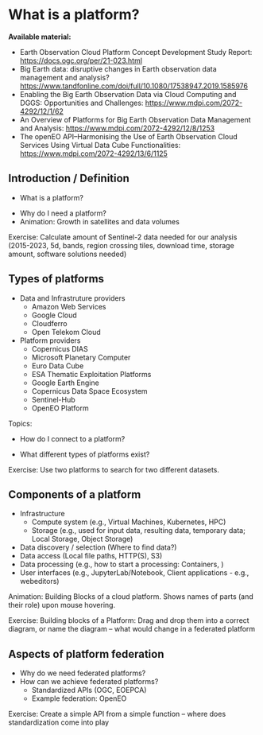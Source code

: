 # What is a platform?

**Available material:** 
- Earth Observation Cloud Platform Concept Development Study Report: https://docs.ogc.org/per/21-023.html
- Big Earth data: disruptive changes in Earth observation data management and analysis? https://www.tandfonline.com/doi/full/10.1080/17538947.2019.1585976
- Enabling the Big Earth Observation Data via Cloud Computing and DGGS: Opportunities and Challenges: https://www.mdpi.com/2072-4292/12/1/62
- An Overview of Platforms for Big Earth Observation Data Management and Analysis: https://www.mdpi.com/2072-4292/12/8/1253
- The openEO API–Harmonising the Use of Earth Observation Cloud Services Using Virtual Data Cube Functionalities: https://www.mdpi.com/2072-4292/13/6/1125

## Introduction / Definition
* What is a platform?
- Why do I need a platform?
- Animation: Growth in satellites and data volumes

Exercise: Calculate amount of Sentinel-2 data needed for our analysis (2015-2023, 5d, bands, region crossing tiles, download time, storage amount, software solutions needed)

## Types of platforms
* Data and Infrastruture providers
	* Amazon Web Services
	* Google Cloud
	* Cloudferro
	* Open Telekom Cloud
* Platform providers
	* Copernicus DIAS
	* Microsoft Planetary Computer
	* Euro Data Cube
	* ESA Thematic Exploitation Platforms
	* Google Earth Engine
	* Copernicus Data Space Ecosystem
	* Sentinel-Hub
	* OpenEO Platform

Topics: 
- How do I connect to a platform?
* What different types of platforms exist?

Exercise: Use two platforms to search for two different datasets. 

## Components of a platform
* Infrastructure
	* Compute system (e.g., Virtual Machines, Kubernetes, HPC)
	* Storage (e.g., used for input data, resulting data, temporary data; Local Storage, Object Storage)
* Data discovery / selection (Where to find data?)
* Data access (Local file paths, HTTP(S), S3)
* Data processing (e.g., how to start a processing: Containers, )
* User interfaces (e.g., JupyterLab/Notebook, Client applications - e.g., webeditors)

Animation: Building Blocks of a cloud platform. Shows names of parts (and their role) upon mouse hovering.

Exercise: Building blocks of a Platform: Drag and drop them into a correct diagram, or name the diagram – what would change in a federated platform

## Aspects of platform federation
- Why do we need federated platforms?
- How can we achieve federated platforms?
	- Standardized APIs (OGC, EOEPCA)
	- Example federation: OpenEO

Exercise: Create a simple API from a simple function – where does standardization come into play
